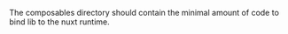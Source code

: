 The composables directory should contain the minimal amount of code to bind lib to the nuxt runtime.